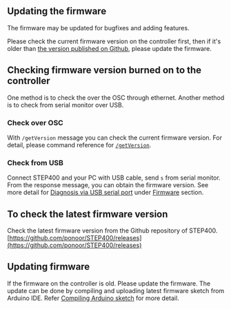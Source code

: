 ## Updating the firmware
The firmware may be updated for bugfixes and adding features.

Please check the current firmware version on the controller first, then if it's older than [the version published on Github](https://github.com/ponoor/STEP400/releases), please update the firmware.

## Checking firmware version burned on to the controller
One method is to check the over the OSC through ethernet. Another method is to check from serial monitor over USB.

### Check over OSC

With `/getVersion` message you can check the current firmware version. For detail, please command reference for [`/getVersion`](https://ponoor.com/en/docs/step-series/osc-command-reference/system-settings/#getversion).

### Check from USB
Connect STEP400 and your PC with USB cable, send `s` from serial monitor. From the response message, you can obtain the firmware version. See more detail for [Diagnosis via USB serial port](https://ponoor.com/en/docs/step-series/technical-information/diagnosis/) under [Firmware](https://ponoor.com/en/docs/step-series/technical-information/diagnosis/#firmware) section.

## To check the latest firmware version
Check the latest firmware version from the Github repository of STEP400.
[https://github.com/ponoor/STEP400/releases](https://github.com/ponoor/STEP400/releases)

## Updating firmware
If the firmware on the controller is old. Please update the firmware. The update can be done by compiling and uploading latest firmware sketch from Arduino IDE. Refer [Compiling Arduino sketch](https://ponoor.com/docs/step-series/technical-information/compile-the-arduino-sketch/) for more detail.
